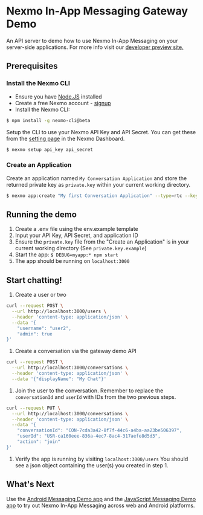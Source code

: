 # Nexmo In-App Messaging Gateway Demo

An API server to demo how to use Nexmo In-App Messaging on your server-side applications. For more info visit our [developer preview site.](https://ea.developer.nexmo.com/conversation/overview)

## Prerequisites

### Install the Nexmo CLI

* Ensure you have [Node.JS](https://nodejs.org/) installed
* Create a free Nexmo account - [signup](https://dashboard.nexmo.com)
* Install the Nexmo CLI:

```bash
$ npm install -g nexmo-cli@beta
```

Setup the CLI to use your Nexmo API Key and API Secret. You can get these from the [setting page](https://dashboard.nexmo.com/settings) in the Nexmo Dashboard.

```bash
$ nexmo setup api_key api_secret
```

### Create an Application

Create an application named `My Conversation Application` and store the returned private key as `private.key` within your current working directory.

```sh
$ nexmo app:create "My first Conversation Application" --type=rtc --keyfile=private.key
```

## Running the demo

1. Create a .env file using the env.example template
1. Input your API Key, API Secret, and application ID
1. Ensure the `private.key` file from the "Create an Application" is in your current working directory (See `private.key.example`)
1. Start the app: `$ DEBUG=myapp:* npm start`
1. The app should be running on `localhost:3000`

## Start chatting!

1. Create a user or two
```sh
curl --request POST \
  --url http://localhost:3000/users \
  --header 'content-type: application/json' \
  --data '{
	"username": "user2",
	"admin": true
}'
```

1. Create a conversation via the gateway demo API
```sh
curl --request POST \
  --url http://localhost:3000/conversations \
  --header 'content-type: application/json' \
  --data '{"displayName": "My Chat"}'
```

1. Join the user to the conversation. Remember to replace the `conversationId` and `userId` with IDs from the two previous steps.
```sh
curl --request PUT \
  --url http://localhost:3000/conversations \
  --header 'content-type: application/json' \
  --data '{
	"conversationId": "CON-7cda3a42-8f7f-44c6-a4ba-aa23be506397",
	"userId": "USR-ca160eee-836a-4ec7-8ac4-317aefe8d5d3",
	"action": "join"
}'
```

1. Verify the app is running by visiting `localhost:3000/users` You should see a json object containing the user(s) you created in step 1.

## What's Next

Use the [Android Messaging Demo app](https://github.com/Nexmo/messaging-demo-android) and the [JavaScript Messaging Demo app](https://github.com/Nexmo/messaging-demo-js) to try out Nexmo In-App Messaging across web and Android platforms.
